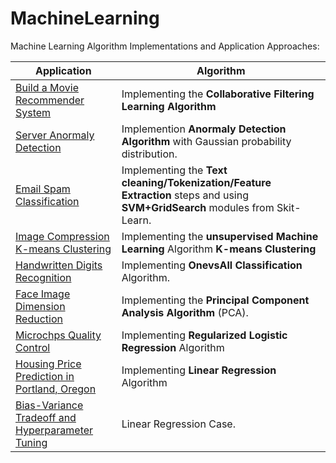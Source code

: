 # MachineLearning

Machine Learning Algorithm Implementations and Application Approaches: 

Application | Algorithm
----------- | ---------
[Build a Movie Recommender System](https://github.com/Lianghn/MachineLearning/blob/master/Movie-Recommender-System_Collaborative_Filtering_Learning_Algorithm.ipynb) |Implementing the **Collaborative Filtering Learning Algorithm**
[Server Anormaly Detection](https://github.com/Lianghn/MachineLearning/blob/master/Detection_Failing_Servers_Anormaly_Detection_Algorithm.ipynb)| Implemention **Anormaly Detection Algorithm** with Gaussian probability distribution.
[Email Spam Classification](https://github.com/Lianghn/MachineLearning/blob/master/Email-Spam-Classification-SVM.ipynb)|Implementing the **Text cleaning/Tokenization/Feature Extraction** steps and using **SVM+GridSearch** modules from Skit-Learn.
[Image Compression K-means Clustering](https://github.com/Lianghn/MachineLearning/blob/master/Image-Compression_K-means_Clustering.ipynb)| Implementing the **unsupervised Machine Learning** Algorithm **K-means Clustering**
[Handwritten Digits Recognition](https://github.com/Lianghn/MachineLearning/blob/master/Handwritten-Digits-Recognition_OnevsAll_Classification.ipynb)| Implementing **OnevsAll Classification** Algorithm.
[Face Image Dimension Reduction](https://github.com/Lianghn/MachineLearning/blob/master/Face-Image-Dimension-Reduction_PCA.ipynb) | Implementing the **Principal Component Analysis Algorithm** (PCA). 
[Microchps Quality Control](https://github.com/Lianghn/MachineLearning/blob/master/Quality-Assurance-Microchips_Regularized_LogisticRegression.ipynb)| Implementing **Regularized Logistic Regression** Algorithm 
[Housing Price Prediction in Portland, Oregon](https://github.com/Lianghn/MachineLearning/blob/master/Housing-Price-Prediction_in_Portland-Oregon_LinearRegression.ipynb)| Implementing **Linear Regression** Algorithm 
[Bias-Variance Tradeoff and Hyperparameter Tuning](https://github.com/Lianghn/MachineLearning/blob/master/Bias-Variance-Tradeoff_with_Train-Val-Test_dataset.ipynb)|  Linear Regression Case.

